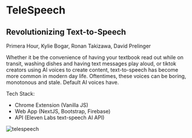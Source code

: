 <h1>TeleSpeech</h1>
<h2>Revolutionizing Text-to-Speech </h2>

Primera Hour, Kylie Bogar, Ronan Takizawa, David Prelinger


Whether it be the convenience of having your textbook read out while on transit, washing dishes and having text messages play aloud, or tiktok creators using AI voices to create content, text-to-speech has become more common in modern day life. Oftentimes, these voices can be boring, monotonous and stale. Default AI voices have. 

Tech Stack: 
- Chrome Extension (Vanilla JS)
- Web App (NextJS, Bootstrap, Firebase)
- API (Eleven Labs text-speech AI API)

![telespeech](https://github.com/David-Prelinger/hackharvard/assets/71115970/e7f43956-b65b-42db-ad83-70e146c0118e)


